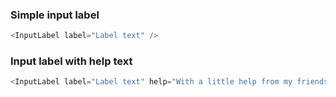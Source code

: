 ### Simple input label

```js
<InputLabel label="Label text" />
```

### Input label with help text

```js
<InputLabel label="Label text" help="With a little help from my friends" />
```
